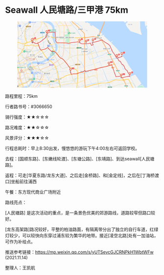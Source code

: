# Seawall 人民塘路/三甲港 75km

<figure><img src="../.gitbook/assets/三甲港.png" alt=""><figcaption></figcaption></figure>

路程里程：75km

行者路书号：#3066650

骑行强度：★★☆☆☆

路况难度：★★☆☆☆

风景评分：★★★☆☆

行程总耗时：早上8:30出发，慢悠悠的游玩下午4:00左右可返回学校。

去程：\[国顺东路]、\[东嫩线轮渡]、\[东塘公路]、\[东靖路]、到达seawall\[人民塘路]。

返程：可走\[华夏东路/龙东大道]、之后走\[金桥路]、和\[金定线]，之后在\[丁海桥渡口]坐船前往浦西

午餐：东方现代商业广场附近

路线亮点：

\[人民塘路] 是这次活动的重点，是一条景色优美的郊游路线，道路较窄但路口较好。

\[龙东高架路]路况较好，平整的柏油路面，有隔离带分出了独立的自行车道，红绿灯较少，可以较快向东穿过浦东较为繁华的地带。接近\[凌空北路]处有一加油站，可作为补给点。

推送参考链接：[https://mp.weixin.qq.com/s/yUTSevcGJCRNPkH1WbtWFw ](https://mp.weixin.qq.com/s/yUTSevcGJCRNPkH1WbtWFw)(2021.11.14)

整理人：王凯航
